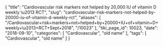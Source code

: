 {
    "title": "Cardiovascular risk markers not helped by 20,000 IU of vitamin D weekly \u2013 RCT",
    "slug": "cardiovascular-risk-markers-not-helped-by-20000-iu-of-vitamin-d-weekly-rct",
    "aliases": [
        "/Cardiovascular+risk+markers+not+helped+by+20000+IU+of+vitamin+D+weekly+\u2013+RCT+Sept+2018",
        "/10023"
    ],
    "tiki_page_id": 10023,
    "date": "2018-09-10",
    "categories": [
        "Cardiovascular",
        "old name"
    ],
    "tags": [
        "Cardiovascular",
        "old name"
    ]
}